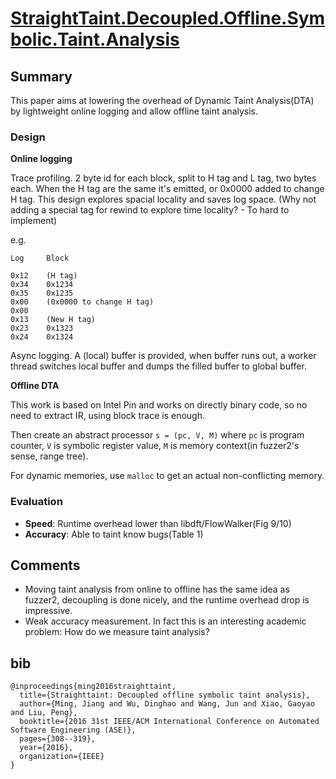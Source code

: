 # [StraightTaint.Decoupled.Offline.Symbolic.Taint.Analysis](https://faculty.ist.psu.edu/wu/papers/StraightTaint-ASE16.pdf)

## Summary

This paper aims at lowering the overhead of Dynamic Taint Analysis(DTA) by lightweight online logging and allow offline taint analysis.

### Design

**Online logging**

Trace profiling. 2 byte id for each block, split to H tag and L tag, two bytes each. When the H tag are the same it's emitted, or 0x0000 added to change H tag. This design explores spacial locality and saves log space. (Why not adding a special tag for rewind to explore time locality? - To hard to implement)

e.g. 
```
Log 	Block

0x12	(H tag)
0x34 	0x1234
0x35 	0x1235
0x00    (0x0000 to change H tag)
0x00 
0x13 	(New H tag)
0x23 	0x1323
0x24 	0x1324
```

Async logging. A (local) buffer is provided, when buffer runs out, a worker thread switches local buffer and dumps the filled buffer to global buffer.

**Offline DTA**

This work is based on Intel Pin and works on directly binary code, so no need to extract IR, using block trace is enough.

Then create an abstract processor `s = (pc, V, M)` where `pc` is program counter, `V` is symbolic register value, `M` is memory context(in fuzzer2's sense, range tree).

For dynamic memories, use `malloc` to get an actual non-conflicting memory.

### Evaluation

- **Speed**: Runtime overhead lower than libdft/FlowWalker(Fig 9/10)
- **Accuracy**: Able to taint know bugs(Table 1)

## Comments

- Moving taint analysis from online to offline has the same idea as fuzzer2, decoupling is done nicely, and the runtime overhead drop is impressive.
- Weak accuracy measurement. In fact this is an interesting academic problem: How do we measure taint analysis? 

## bib
```
@inproceedings{ming2016straighttaint,
  title={Straighttaint: Decoupled offline symbolic taint analysis},
  author={Ming, Jiang and Wu, Dinghao and Wang, Jun and Xiao, Gaoyao and Liu, Peng},
  booktitle={2016 31st IEEE/ACM International Conference on Automated Software Engineering (ASE)},
  pages={308--319},
  year={2016},
  organization={IEEE}
}
```